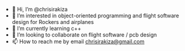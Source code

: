- 👋 Hi, I’m @chrisirakiza
- 👀 I’m interested in object-oriented programming and flight software design for Rockers and airplanes
- 🌱 I’m currently learning c++ 
- 💞️ I’m looking to collaborate on flight software / pcb design
- 📫 How to reach me by email chrisirakiza@gmail.com 

<!---
chrisirakiza/chrisirakiza is a ✨ special ✨ repository because its `README.md` (this file) appears on your GitHub profile.
You can click the Preview link to take a look at your changes.
--->
